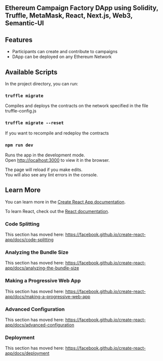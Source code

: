 ## Ethereum Campaign Factory DApp using Solidity, Truffle, MetaMask, React, Next.js, Web3, Semantic-UI

## Features

- Participants can create and contribute to campaigns
- DApp can be deployed on any Ethereum Network

## Available Scripts

In the project directory, you can run:

### `truffle migrate`

Compiles and deploys the contracts on the network specified in the file truffle-config.js  

### `truffle migrate --reset`

If you want to recompile and redeploy the contracts

### `npm run dev`

Runs the app in the development mode.<br />
Open [http://localhost:3000](http://localhost:3000) to view it in the browser.

The page will reload if you make edits.<br />
You will also see any lint errors in the console.

## Learn More

You can learn more in the [Create React App documentation](https://facebook.github.io/create-react-app/docs/getting-started).

To learn React, check out the [React documentation](https://reactjs.org/).

### Code Splitting

This section has moved here: https://facebook.github.io/create-react-app/docs/code-splitting

### Analyzing the Bundle Size

This section has moved here: https://facebook.github.io/create-react-app/docs/analyzing-the-bundle-size

### Making a Progressive Web App

This section has moved here: https://facebook.github.io/create-react-app/docs/making-a-progressive-web-app

### Advanced Configuration

This section has moved here: https://facebook.github.io/create-react-app/docs/advanced-configuration

### Deployment

This section has moved here: https://facebook.github.io/create-react-app/docs/deployment
